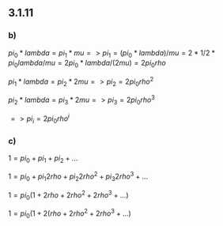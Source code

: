 ## 3.1.11

### b)

$pi_0 * lambda = pi_1 * mu => pi_1=(pi_0*lambda)/mu=2 * 1/2 * pi_0lambda/mu = 2pi_0 * lambda/(2mu)=2pi_0rho$

$pi_1 * lambda = pi_2 * 2mu => pi_2 = 2pi_0rho^2$


$pi_2 * lambda = pi_3 * 2mu => pi_3 = 2pi_0rho^3$

$=> pi_i = 2 pi_0rho^i$

### c)

$1 = pi_0 + pi_1 + pi_2 + ...$

$1=pi_0+pi_1 2rho+pi_2 2rho^2+pi_3 2rho^3+...$

$1=pi_0 (1 + 2rho+2rho^2+2rho^3+...)$

$1=pi_0 (1 + 2 (rho+2rho^2+2rho^3+...)$